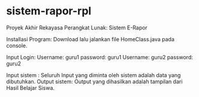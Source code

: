 # sistem-rapor-rpl
Proyek Akhir Rekayasa Perangkat Lunak: Sistem E-Rapor

Installasi Program:
Download lalu jalankan file HomeClass.java pada console.

Input Login: 
Username: guru1 password: guru1
Username: guru2 password: guru2

Input sistem : Seluruh Input yang diminta oleh sistem adalah data yang dibutuhkan.
Output sistem: Output yang dihasilkan adalah tampilan dari Hasil Belajar Siswa.
